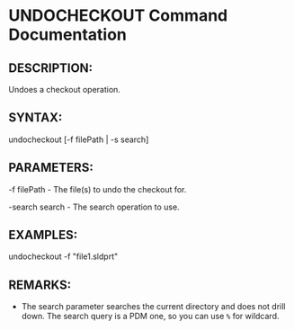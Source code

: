# UNDOCHECKOUT Command Documentation

## DESCRIPTION:
Undoes a checkout operation.

## SYNTAX:
undocheckout [-f filePath | -s search]

## PARAMETERS:
-f filePath - The file(s) to undo the checkout for.

-search search - The search operation to use.


## EXAMPLES:
undocheckout -f "file1.sldprt"

## REMARKS:
- The search parameter searches the current directory and does not drill down. The search query is a PDM one, so you can use `%` for wildcard.